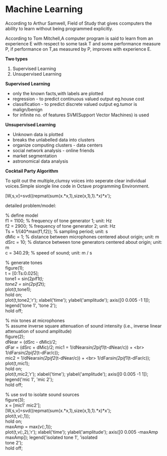 # Machine Learning

According to Arthur Samwell, Field of Study that gives ccomputers the ability to learn without being programmed explicitly.

According to Tom Mitchell,A computer program is said to learn from an experience E with respect to some task T and some performance measure P, if performance on T,as measured by P, improves with experience E.






<b>Two types</b>
  <ol>
  <li>Supervised Learning</li>
  <li>Unsupervised Learning</li>
  </ol>



<b>Supervised Learning</b>
<ul>
  <li>only the known facts,with labels are plotted</li>
  <li>regression - to predict continuous valued output  eg.house cost</li>
  <li>classification - to predict discrete valued output eg.tumor is malign/benign</li>
  <li>for infinite no. of features SVM(Support Vector Machines) is used</li>
  </ul>
  
  
  
  <b>Unsupervised Learning</b>
<ul>
  <li>Unknown data is plotted</li>
  <li>breaks the unlabelled data into clusters</li>
  <li>organize computing clusters - data centers</li>
  <li>social network analysis - online friends</li>
  <li>market segmentation</li>
  <li>astronomical data analysis</li>
  </ul>
  
  <b>Cocktail Party Algorithm</b>
  
  To split out the multiple,clumsy voices into seperate clear individual voices.Simple siongle line code in Octave programming Environment.
  
  [W,s,v]=svd((repmat(sum(x.*x,1),size(x,1),1).*x)*x');
  
  
  
  detailed problem/model:
  
  
  % define model <br>
f1 = 1100;              % frequency of tone generator 1; unit: Hz <br>
f2 = 2900;              % frequency of tone generator 2; unit: Hz <br>
Ts = 1/(40*max(f1,f2)); % sampling period; unit: s <br>
dMic = 1;               % distance between microphones centered about origin; unit: m <br>
dSrc = 10;              % distance between tone generators centered about origin; unit: m <br>
c = 340.29;             % speed of sound; unit: m / s <br>

% generate tones<br>
figure(1);<br>
t = [0:Ts:0.025];<br>
tone1 = sin(2*pi*f1*t);<br>
tone2 = sin(2*pi*f2*t);<br>
plot(t,tone1); <br>
hold on;<br>
plot(t,tone2,'r'); xlabel('time'); ylabel('amplitude'); axis([0 0.005 -1 1]); legend('tone 1', 'tone 2');<br>
hold off;<br>

% mix tones at microphones<br>
% assume inverse square attenuation of sound intensity (i.e., inverse linear attenuation of sound amplitude)<br>
figure(2);<br>
dNear = (dSrc - dMic)/2;<br>
dFar = (dSrc + dMic)/2;
mic1 = 1/dNear*sin(2*pi*f1*(t-dNear/c)) + \<br>
       1/dFar*sin(2*pi*f2*(t-dFar/c));<br>
mic2 = 1/dNear*sin(2*pi*f2*(t-dNear/c)) + \<br>
       1/dFar*sin(2*pi*f1*(t-dFar/c));<br>
plot(t,mic1);<br>
hold on;<br>
plot(t,mic2,'r'); xlabel('time'); ylabel('amplitude'); axis([0 0.005 -1 1]); legend('mic 1', 'mic 2');<br>
hold off;<br>

% use svd to isolate sound sources<br>
figure(3);<br>
x = [mic1' mic2'];<br>
[W,s,v]=svd((repmat(sum(x.*x,1),size(x,1),1).*x)*x');<br>
plot(t,v(:,1));<br>
hold on;<br>
maxAmp = max(v(:,1));<br>
plot(t,v(:,2),'r'); xlabel('time'); ylabel('amplitude'); axis([0 0.005 -maxAmp maxAmp]); legend('isolated tone 1', 'isolated <br>tone 2');<br>
hold off;<br>
